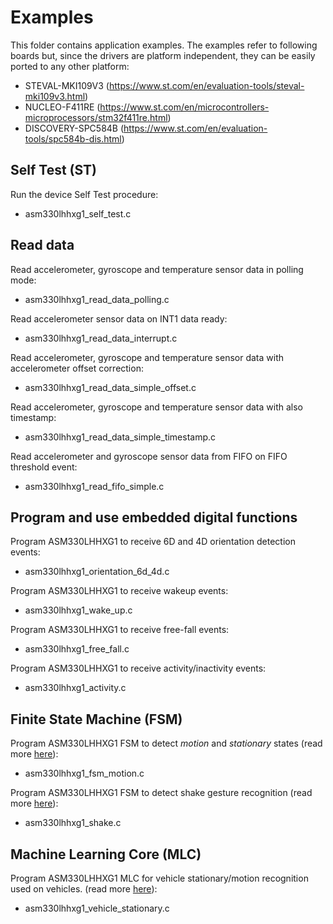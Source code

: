 # Examples

This folder contains application examples. The examples refer to following boards but, since the drivers are platform independent, they can be easily ported to any other platform:

- STEVAL-MKI109V3 (https://www.st.com/en/evaluation-tools/steval-mki109v3.html)
- NUCLEO-F411RE (https://www.st.com/en/microcontrollers-microprocessors/stm32f411re.html)
- DISCOVERY-SPC584B (https://www.st.com/en/evaluation-tools/spc584b-dis.html)

## Self Test (ST)

Run the device Self Test procedure:

  - asm330lhhxg1_self_test.c

## Read data

Read accelerometer, gyroscope and temperature sensor data in polling mode:

  - asm330lhhxg1_read_data_polling.c

Read accelerometer sensor data on INT1 data ready:

  - asm330lhhxg1_read_data_interrupt.c

Read accelerometer, gyroscope and temperature sensor data with accelerometer offset correction:

  - asm330lhhxg1_read_data_simple_offset.c

Read accelerometer, gyroscope and temperature sensor data with also timestamp:

  - asm330lhhxg1_read_data_simple_timestamp.c

Read accelerometer and gyroscope sensor data from FIFO on FIFO threshold event:

  - asm330lhhxg1_read_fifo_simple.c

## Program and use embedded digital functions

Program ASM330LHHXG1 to receive 6D and 4D orientation detection events:

  - asm330lhhxg1_orientation_6d_4d.c

Program ASM330LHHXG1 to receive wakeup events:

  - asm330lhhxg1_wake_up.c

Program ASM330LHHXG1 to receive free-fall events:

  - asm330lhhxg1_free_fall.c

Program ASM330LHHXG1 to receive activity/inactivity events:

  - asm330lhhxg1_activity.c

## Finite State Machine (FSM)

Program ASM330LHHXG1 FSM to detect *motion* and *stationary* states (read more [here](https://github.com/STMicroelectronics/STMems_Finite_State_Machine/blob/master/application_examples/asm330lhhx/Motion-Stationary%20detection/README.md)):

  - asm330lhhxg1_fsm_motion.c

Program ASM330LHHXG1 FSM to detect shake gesture recognition (read more [here](https://github.com/STMicroelectronics/STMems_Finite_State_Machine/blob/master/application_examples/asm330lhhx/Shake%20detection/README.md)):

  - asm330lhhxg1_shake.c

## Machine Learning Core (MLC)

Program ASM330LHHXG1 MLC for vehicle stationary/motion recognition used on vehicles. (read more [here](https://github.com/STMicroelectronics/STMems_Machine_Learning_Core/blob/master/application_examples/asm330lhhx/Vehicle%20stationary%20detection/README.md)):

  - asm330lhhxg1_vehicle_stationary.c

